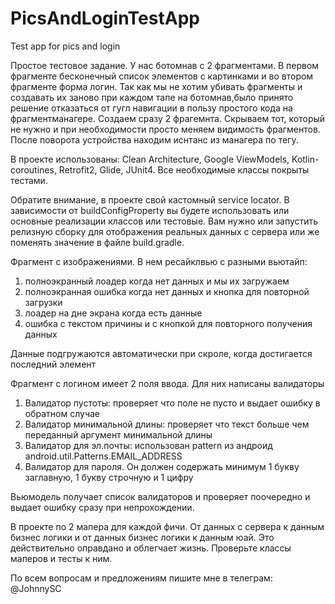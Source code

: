 # PicsAndLoginTestApp
Test app for pics and login

Простое тестовое задание.
У нас ботомнав с 2 фрагментами. В первом фрагменте бесконечный список элементов с картинками и во втором фрагменте форма логин.
Так как мы не хотим убивать фрагменты и создавать их заново при каждом тапе на ботомнав,было принято решение отказаться от гугл навигации в пользу простого кода на фрагментманагере.
Создаем сразу 2 фрагемнта. Скрываем тот, который не нужно и при необходимости просто меняем видимость фрагментов. После поворота устройства находим иснтанс из манагера по тегу.

В проекте использованы: Clean Architecture, Google ViewModels, Kotlin-coroutines, Retrofit2, Glide, JUnit4.
Все необходимые классы покрыты тестами.

Обратите внимание, в проекте свой кастомный service locator. В зависимости от buildConfigProperty вы будете использовать или основные реализации классов или тестовые. 
Вам нужно или запустить релизную сборку для отображения реальных данных с сервера или же поменять значение в файле build.gradle. 

Фрагмент с изображениями. В нем ресайклвью с разными вьютайп:
1. полноэкранный лоадер когда нет данных и мы их загружаем
2. полноэкранная ошибка когда нет данных и кнопка для повторной загрузки
3. лоадер на дне экрана когда есть данные
4. ошибка с текстом причины и с кнопкой для повторного получения данных

Данные подгружаются автоматически при скроле, когда достигается последний элемент

Фрагмент с логином имеет 2 поля ввода. Для них написаны валидаторы
1. Валидатор пустоты: проверяет что поле не пусто и выдает ошибку в обратном случае
2. Валидатор минимальной длины: проверяет что текст больше чем переданный аргумент минимальной длины
3. Валидатор для эл.почты: использован pattern из андроид android.util.Patterns.EMAIL_ADDRESS
4. Валидатор для пароля. Он должен содержать минимум 1 букву заглавную, 1 букву строчную и 1 цифру

Вьюмодель получает список валидаторов и проверяет поочередно и выдает ошибку сразу при непрохождении.

В проекте по 2 мапера для каждой фичи. От данных с сервера к данным бизнес логики и от данных бизнес логики к данным юай. 
Это действительно оправдано и облегчает жизнь. Проверьте классы маперов и тесты к ним. 

По всем вопросам и предложениям пишите мне в телеграм: @JohnnySC
